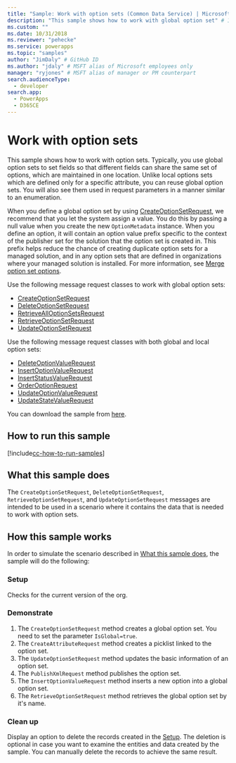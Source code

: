 ```yaml
---
title: "Sample: Work with option sets (Common Data Service) | Microsoft Docs" # Intent and product brand in a unique string of 43-59 chars including spaces
description: "This sample shows how to work with global option set" # 115-145 characters including spaces. This abstract displays in the search result.
ms.custom: ""
ms.date: 10/31/2018
ms.reviewer: "pehecke"
ms.service: powerapps
ms.topic: "samples"
author: "JimDaly" # GitHub ID
ms.author: "jdaly" # MSFT alias of Microsoft employees only
manager: "ryjones" # MSFT alias of manager or PM counterpart
search.audienceType: 
  - developer
search.app: 
  - PowerApps
  - D365CE
---
```


# Work with option sets

This sample shows how to work with option sets. Typically, you use global option sets to set fields so that different fields can share the same set of options, which are maintained in one location. Unlike local options sets which are defined only for a specific attribute, you can reuse global option sets. You will also see them used in request parameters in a manner similar to an enumeration.

When you define a global option set by using [CreateOptionSetRequest](https://docs.microsoft.com/dotnet/api/microsoft.xrm.sdk.messages.createoptionsetrequest?view=dynamics-general-ce-9), we recommend that you let the system assign a value. You do this by passing a null value when you create the new `OptionMetadata` instance. When you define an option, it will contain an option value prefix specific to the context of the publisher set for the solution that the option set is created in. This prefix helps reduce the chance of creating duplicate option sets for a managed solution, and in any option sets that are defined in organizations where your managed solution is installed. For more information, see [Merge option set options](https://docs.microsoft.com/powerapps/developer/common-data-service/understand-managed-solutions-merged#merge-option-set-options).

Use the following message request classes to work with global option sets:

- [CreateOptionSetRequest](https://docs.microsoft.com/dotnet/api/microsoft.xrm.sdk.messages.createoptionsetrequest?view=dynamics-general-ce-9)
- [DeleteOptionSetRequest](https://docs.microsoft.com/dotnet/api/microsoft.xrm.sdk.messages.deleteoptionsetrequest?view=dynamics-general-ce-9)
- [RetrieveAllOptionSetsRequest](https://docs.microsoft.com/dotnet/api/microsoft.xrm.sdk.messages.retrievealloptionsetsrequest?view=dynamics-general-ce-9)
- [RetrieveOptionSetRequest](https://docs.microsoft.com/dotnet/api/microsoft.xrm.sdk.messages.retrieveoptionsetrequest?view=dynamics-general-ce-9)
- [UpdateOptionSetRequest](https://docs.microsoft.com/dotnet/api/microsoft.xrm.sdk.messages.updateoptionsetrequest?view=dynamics-general-ce-9)

Use the following message request classes with both global and local option sets:

- [DeleteOptionValueRequest](https://docs.microsoft.com/dotnet/api/microsoft.xrm.sdk.messages.deleteoptionvaluerequest?view=dynamics-general-ce-9)
- [InsertOptionValueRequest](https://docs.microsoft.com/dotnet/api/microsoft.xrm.sdk.messages.insertoptionvaluerequest?view=dynamics-general-ce-9)
- [InsertStatusValueRequest](https://docs.microsoft.com/dotnet/api/microsoft.xrm.sdk.messages.insertstatusvaluerequest?view=dynamics-general-ce-9)
- [OrderOptionRequest](https://docs.microsoft.com/dotnet/api/microsoft.xrm.sdk.messages.orderoptionrequest?view=dynamics-general-ce-9)
- [UpdateOptionValueRequest](https://docs.microsoft.com/dotnet/api/microsoft.xrm.sdk.messages.updateoptionvaluerequest?view=dynamics-general-ce-9)
- [UpdateStateValueRequest](https://docs.microsoft.com/dotnet/api/microsoft.xrm.sdk.messages.updatestatevaluerequest?view=dynamics-general-ce-9)

You can download the sample from [here](https://github.com/microsoft/PowerApps-Samples/tree/master/cds/orgsvc/C%23/WorkWithOptionSets).

## How to run this sample

[!include[cc-how-to-run-samples](../../includes/cc-how-to-run-samples.md)]

## What this sample does

The `CreateOptionSetRequest`, `DeleteOptionSetRequest`, `RetrieveOptionSetRequest`, and  `UpdateOptionSetRequest` messages are intended to be used in a scenario where it contains the data that is needed to work with option sets.

## How this sample works

In order to simulate the scenario described in [What this sample does](#what-this-sample-does), the sample will do the following:

### Setup

Checks for the current version of the org.

### Demonstrate

1. The `CreateOptionSetRequest` method creates a global option set. You need to set the parameter `IsGlobal=true`.  
2. The `CreateAttributeRequest` method creates a picklist linked to the option set.
3. The `UpdateOptionSetRequest` method updates the basic information of an option set.
4. The `PublishXmlRequest` method publishes the option set.
5. The `InsertOptionValueRequest` method inserts a new option into a global option set.
6. The `RetrieveOptionSetRequest` method retrieves the global option set by it's name.

### Clean up

Display an option to delete the records created in the [Setup](#setup). The deletion is optional in case you want to examine the entities and data created by the sample. You can manually delete the records to achieve the same result.
